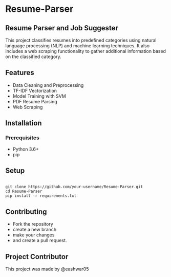 # Resume-Parser
## Resume Parser and Job Suggester
This project classifies resumes into predefined categories using natural language processing (NLP) and machine learning techniques. It also includes a web scraping functionality to gather additional information based on the classified category.

## Features
- Data Cleaning and Preprocessing
- TF-IDF Vectorization
- Model Training with SVM
- PDF Resume Parsing
- Web Scraping
## Installation
### Prerequisites
- Python 3.6+
- pip
## Setup
```

git clone https://github.com/your-username/Resume-Parser.git
cd Resume-Parser
pip install -r requirements.txt

```
## Contributing
- Fork the repository
- create a new branch
- make your changes
- and create a pull request.

## Project Contributor
This project was made by @eashwar05
